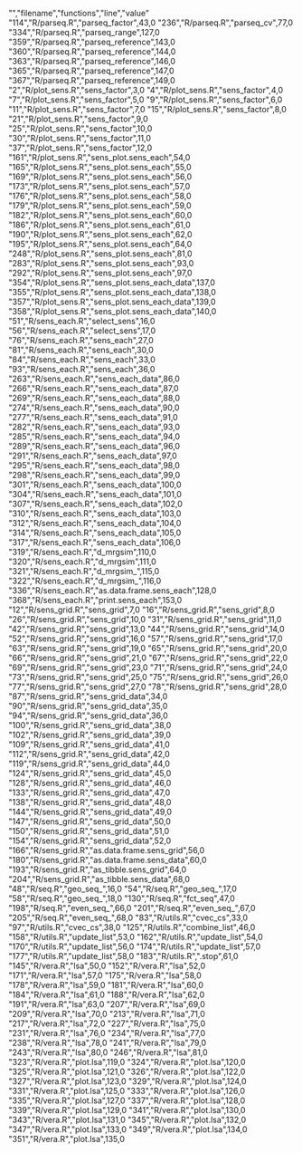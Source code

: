 "","filename","functions","line","value"
"114","R/parseq.R","parseq_factor",43,0
"236","R/parseq.R","parseq_cv",77,0
"334","R/parseq.R","parseq_range",127,0
"359","R/parseq.R","parseq_reference",143,0
"360","R/parseq.R","parseq_reference",144,0
"363","R/parseq.R","parseq_reference",146,0
"365","R/parseq.R","parseq_reference",147,0
"367","R/parseq.R","parseq_reference",149,0
"2","R/plot_sens.R","sens_factor",3,0
"4","R/plot_sens.R","sens_factor",4,0
"7","R/plot_sens.R","sens_factor",5,0
"9","R/plot_sens.R","sens_factor",6,0
"11","R/plot_sens.R","sens_factor",7,0
"15","R/plot_sens.R","sens_factor",8,0
"21","R/plot_sens.R","sens_factor",9,0
"25","R/plot_sens.R","sens_factor",10,0
"30","R/plot_sens.R","sens_factor",11,0
"37","R/plot_sens.R","sens_factor",12,0
"161","R/plot_sens.R","sens_plot.sens_each",54,0
"165","R/plot_sens.R","sens_plot.sens_each",55,0
"169","R/plot_sens.R","sens_plot.sens_each",56,0
"173","R/plot_sens.R","sens_plot.sens_each",57,0
"176","R/plot_sens.R","sens_plot.sens_each",58,0
"179","R/plot_sens.R","sens_plot.sens_each",59,0
"182","R/plot_sens.R","sens_plot.sens_each",60,0
"186","R/plot_sens.R","sens_plot.sens_each",61,0
"190","R/plot_sens.R","sens_plot.sens_each",62,0
"195","R/plot_sens.R","sens_plot.sens_each",64,0
"248","R/plot_sens.R","sens_plot.sens_each",81,0
"283","R/plot_sens.R","sens_plot.sens_each",93,0
"292","R/plot_sens.R","sens_plot.sens_each",97,0
"354","R/plot_sens.R","sens_plot.sens_each_data",137,0
"355","R/plot_sens.R","sens_plot.sens_each_data",138,0
"357","R/plot_sens.R","sens_plot.sens_each_data",139,0
"358","R/plot_sens.R","sens_plot.sens_each_data",140,0
"51","R/sens_each.R","select_sens",16,0
"56","R/sens_each.R","select_sens",17,0
"76","R/sens_each.R","sens_each",27,0
"81","R/sens_each.R","sens_each",30,0
"84","R/sens_each.R","sens_each",33,0
"93","R/sens_each.R","sens_each",36,0
"263","R/sens_each.R","sens_each_data",86,0
"266","R/sens_each.R","sens_each_data",87,0
"269","R/sens_each.R","sens_each_data",88,0
"274","R/sens_each.R","sens_each_data",90,0
"277","R/sens_each.R","sens_each_data",91,0
"282","R/sens_each.R","sens_each_data",93,0
"285","R/sens_each.R","sens_each_data",94,0
"289","R/sens_each.R","sens_each_data",96,0
"291","R/sens_each.R","sens_each_data",97,0
"295","R/sens_each.R","sens_each_data",98,0
"298","R/sens_each.R","sens_each_data",99,0
"301","R/sens_each.R","sens_each_data",100,0
"304","R/sens_each.R","sens_each_data",101,0
"307","R/sens_each.R","sens_each_data",102,0
"310","R/sens_each.R","sens_each_data",103,0
"312","R/sens_each.R","sens_each_data",104,0
"314","R/sens_each.R","sens_each_data",105,0
"317","R/sens_each.R","sens_each_data",106,0
"319","R/sens_each.R","d_mrgsim",110,0
"320","R/sens_each.R","d_mrgsim",111,0
"321","R/sens_each.R","d_mrgsim_",115,0
"322","R/sens_each.R","d_mrgsim_",116,0
"336","R/sens_each.R","as.data.frame.sens_each",128,0
"368","R/sens_each.R","print.sens_each",153,0
"12","R/sens_grid.R","sens_grid",7,0
"16","R/sens_grid.R","sens_grid",8,0
"26","R/sens_grid.R","sens_grid",10,0
"31","R/sens_grid.R","sens_grid",11,0
"42","R/sens_grid.R","sens_grid",13,0
"44","R/sens_grid.R","sens_grid",14,0
"52","R/sens_grid.R","sens_grid",16,0
"57","R/sens_grid.R","sens_grid",17,0
"63","R/sens_grid.R","sens_grid",19,0
"65","R/sens_grid.R","sens_grid",20,0
"66","R/sens_grid.R","sens_grid",21,0
"67","R/sens_grid.R","sens_grid",22,0
"69","R/sens_grid.R","sens_grid",23,0
"71","R/sens_grid.R","sens_grid",24,0
"73","R/sens_grid.R","sens_grid",25,0
"75","R/sens_grid.R","sens_grid",26,0
"77","R/sens_grid.R","sens_grid",27,0
"78","R/sens_grid.R","sens_grid",28,0
"87","R/sens_grid.R","sens_grid_data",34,0
"90","R/sens_grid.R","sens_grid_data",35,0
"94","R/sens_grid.R","sens_grid_data",36,0
"100","R/sens_grid.R","sens_grid_data",38,0
"102","R/sens_grid.R","sens_grid_data",39,0
"109","R/sens_grid.R","sens_grid_data",41,0
"112","R/sens_grid.R","sens_grid_data",42,0
"119","R/sens_grid.R","sens_grid_data",44,0
"124","R/sens_grid.R","sens_grid_data",45,0
"128","R/sens_grid.R","sens_grid_data",46,0
"133","R/sens_grid.R","sens_grid_data",47,0
"138","R/sens_grid.R","sens_grid_data",48,0
"144","R/sens_grid.R","sens_grid_data",49,0
"147","R/sens_grid.R","sens_grid_data",50,0
"150","R/sens_grid.R","sens_grid_data",51,0
"154","R/sens_grid.R","sens_grid_data",52,0
"166","R/sens_grid.R","as.data.frame.sens_grid",56,0
"180","R/sens_grid.R","as.data.frame.sens_data",60,0
"193","R/sens_grid.R","as_tibble.sens_grid",64,0
"204","R/sens_grid.R","as_tibble.sens_data",68,0
"48","R/seq.R","geo_seq_",16,0
"54","R/seq.R","geo_seq_",17,0
"58","R/seq.R","geo_seq_",18,0
"130","R/seq.R","fct_seq",47,0
"198","R/seq.R","even_seq_",66,0
"201","R/seq.R","even_seq_",67,0
"205","R/seq.R","even_seq_",68,0
"83","R/utils.R","cvec_cs",33,0
"97","R/utils.R","cvec_cs",38,0
"125","R/utils.R","combine_list",46,0
"158","R/utils.R","update_list",53,0
"162","R/utils.R","update_list",54,0
"170","R/utils.R","update_list",56,0
"174","R/utils.R","update_list",57,0
"177","R/utils.R","update_list",58,0
"183","R/utils.R",".stop",61,0
"145","R/vera.R","lsa",50,0
"152","R/vera.R","lsa",52,0
"171","R/vera.R","lsa",57,0
"175","R/vera.R","lsa",58,0
"178","R/vera.R","lsa",59,0
"181","R/vera.R","lsa",60,0
"184","R/vera.R","lsa",61,0
"188","R/vera.R","lsa",62,0
"191","R/vera.R","lsa",63,0
"207","R/vera.R","lsa",69,0
"209","R/vera.R","lsa",70,0
"213","R/vera.R","lsa",71,0
"217","R/vera.R","lsa",72,0
"227","R/vera.R","lsa",75,0
"231","R/vera.R","lsa",76,0
"234","R/vera.R","lsa",77,0
"238","R/vera.R","lsa",78,0
"241","R/vera.R","lsa",79,0
"243","R/vera.R","lsa",80,0
"246","R/vera.R","lsa",81,0
"323","R/vera.R","plot.lsa",119,0
"324","R/vera.R","plot.lsa",120,0
"325","R/vera.R","plot.lsa",121,0
"326","R/vera.R","plot.lsa",122,0
"327","R/vera.R","plot.lsa",123,0
"329","R/vera.R","plot.lsa",124,0
"331","R/vera.R","plot.lsa",125,0
"333","R/vera.R","plot.lsa",126,0
"335","R/vera.R","plot.lsa",127,0
"337","R/vera.R","plot.lsa",128,0
"339","R/vera.R","plot.lsa",129,0
"341","R/vera.R","plot.lsa",130,0
"343","R/vera.R","plot.lsa",131,0
"345","R/vera.R","plot.lsa",132,0
"347","R/vera.R","plot.lsa",133,0
"349","R/vera.R","plot.lsa",134,0
"351","R/vera.R","plot.lsa",135,0
